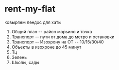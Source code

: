 # rent-my-flat
ковыряем лендос для хаты

1. Общий план -- район марьино и точка
2. Транспорт -- пути от дома до метро и остановки
3. Транспорт -- Изохрону на ОТ -- 10/15/30/40
5. Объекты в изохроне до 45 минут
4. Тц
5. Зелень
6. Школы, сады
